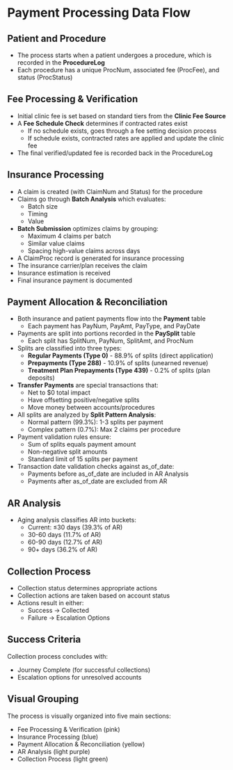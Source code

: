 # Payment Processing Data Flow

## Patient and Procedure
- The process starts when a patient undergoes a procedure, which is recorded in the **ProcedureLog**
- Each procedure has a unique ProcNum, associated fee (ProcFee), and status (ProcStatus)

## Fee Processing & Verification
- Initial clinic fee is set based on standard tiers from the **Clinic Fee Source**
- A **Fee Schedule Check** determines if contracted rates exist
  - If no schedule exists, goes through a fee setting decision process
  - If schedule exists, contracted rates are applied and update the clinic fee
- The final verified/updated fee is recorded back in the ProcedureLog

## Insurance Processing
- A claim is created (with ClaimNum and Status) for the procedure
- Claims go through **Batch Analysis** which evaluates:
  - Batch size
  - Timing
  - Value
- **Batch Submission** optimizes claims by grouping:
  - Maximum 4 claims per batch
  - Similar value claims
  - Spacing high-value claims across days
- A ClaimProc record is generated for insurance processing
- The insurance carrier/plan receives the claim
- Insurance estimation is received
- Final insurance payment is documented

## Payment Allocation & Reconciliation
- Both insurance and patient payments flow into the **Payment** table
  - Each payment has PayNum, PayAmt, PayType, and PayDate
- Payments are split into portions recorded in the **PaySplit** table
  - Each split has SplitNum, PayNum, SplitAmt, and ProcNum
- Splits are classified into three types:
  - **Regular Payments (Type 0)** - 88.9% of splits (direct application)
  - **Prepayments (Type 288)** - 10.9% of splits (unearned revenue)
  - **Treatment Plan Prepayments (Type 439)** - 0.2% of splits (plan deposits)
- **Transfer Payments** are special transactions that:
  - Net to $0 total impact
  - Have offsetting positive/negative splits
  - Move money between accounts/procedures
- All splits are analyzed by **Split Pattern Analysis**:
  - Normal pattern (99.3%): 1-3 splits per payment
  - Complex pattern (0.7%): Max 2 claims per procedure
- Payment validation rules ensure:
  - Sum of splits equals payment amount
  - Non-negative split amounts
  - Standard limit of 15 splits per payment
- Transaction date validation checks against as_of_date:
  - Payments before as_of_date are included in AR Analysis
  - Payments after as_of_date are excluded from AR

## AR Analysis
- Aging analysis classifies AR into buckets:
  - Current: ≤30 days (39.3% of AR)
  - 30-60 days (11.7% of AR)
  - 60-90 days (12.7% of AR)
  - 90+ days (36.2% of AR)

## Collection Process
- Collection status determines appropriate actions
- Collection actions are taken based on account status
- Actions result in either:
  - Success → Collected
  - Failure → Escalation Options

## Success Criteria
Collection process concludes with:
- Journey Complete (for successful collections)
- Escalation options for unresolved accounts

## Visual Grouping
The process is visually organized into five main sections:
- Fee Processing & Verification (pink)
- Insurance Processing (blue)
- Payment Allocation & Reconciliation (yellow)
- AR Analysis (light purple)
- Collection Process (light green)
